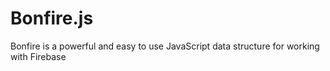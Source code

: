 # Bonfire.js
Bonfire is a powerful and easy to use JavaScript data structure for working with Firebase
